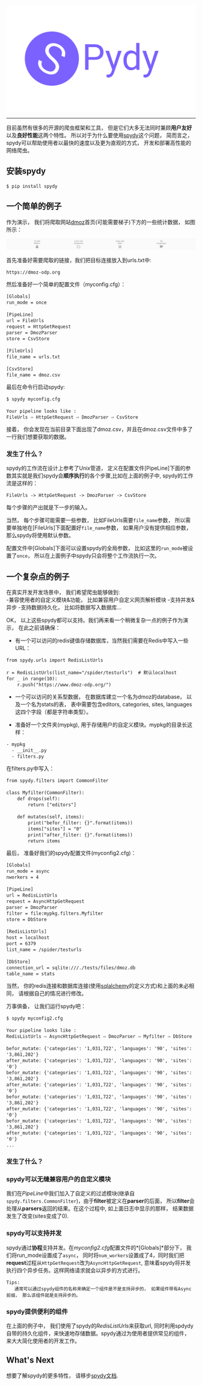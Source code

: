 ![logo](./docs/docs/img/spydy.svg)  

---

目前虽然有很多的开源的爬虫框架和工具， 但是它们大多无法同时兼顾**用户友好**以及**良好性能**这两个特性。
所以对于为什么要使用[spydy](https://superjcd.github.io/spydy/)这个问题， 简而言之， spydy可以帮助使用者以最快的速度以及更为直观的方式， 开发和部署高性能的网络爬虫。
## 安装spydy
```
$ pip install spydy
```
## 一个简单的例子
作为演示， 我们将爬取网站[dmoz](https://dmoz-odp.org/)首页(可能需要梯子)下方的一些统计数据， 如图所示：

![dmoz](./docs/docs/img/dmoz.png) 


首先准备好需要爬取的链接，我们把目标连接放入到urls.txt中:

```
https://dmoz-odp.org
```

然后准备好一个简单的配置文件（myconfig.cfg）：

```
[Globals]
run_mode = once   

[PipeLine]
url = FileUrls
request = HttpGetRequest
parser = DmozParser
store = CsvStore

[FileUrls]
file_name = urls.txt

[CsvStore]
file_name = dmoz.csv
```

最后在命令行启动spydy:

```
$ spydy myconfig.cfg

Your pipeline looks like :
FileUrls ⇨ HttpGetRequest ⇨ DmozParser ⇨ CsvStore
```

接着， 你会发现在当前目录下面出现了dmoz.csv，并且在dmoz.csv文件中多了一行我们想要获取的数据。

### 发生了什么？

spydy的工作流在设计上参考了Unix管道， 定义在配置文件[PipeLine]下面的参数其实就是我们spydy会**顺序执行**的各个步骤,比如在上面的例子中, spydy的工作流是这样的：

```
FileUrls -> HttpGetRequest -> DmozParser -> CsvStore
```

每个步骤的产出就是下一步的输入。

当然， 每个步骤可能需要一些参数， 比如FileUrls需要`file_name`参数， 所以需要单独地在[FileUrls]下面配置好`file_name`参数， 如果用户没有提供相应参数，  
那么spydy将使用默认参数。

配置文件中[Globals]下面可以设置spydy的全局参数， 比如这里的`run_mode`被设置了`once`， 所以在上面例子中spydy只会将整个工作流执行一次。

## 一个复杂点的例子
在真实开发开发场景中， 我们希望爬虫能够做到:  
-兼容使用者的自定义模块&功能， 比如兼容用户自定义网页解析模块
-支持并发&异步
-支持数据持久化， 比如将数据写入数据库...

OK， 以上这些spydy都可以支持。我们再来看一个稍微复杂一点的例子作为演示， 在此之前请确保：  

* 有一个可以访问的redis键值存储数据库，当然我们需要在Redis中写入一些URL：  
 
```
from spydy.urls import RedisListUrls

r = RedisListUrls(list_name="/spider/testurls")  # 默认localhost
for _ in range(10):
    r.push("https://www.dmoz-odp.org/")  
```
 

* 一个可以访问的关系型数据， 在数据库建立一个名为dmoz的database， 以及一个名为stats的表， 表中需要包含editors, categories, sites, languages这四个字段（都是字符串类型）。
  
* 准备好一个文件夹(mypkg), 用于存储用户的自定义模块。mypkg的目录长这样：
```
- mypkg
  - __init__.py
  - filters.py
```
在filters.py中写入：
```
from spydy.filters import CommonFilter

class Myfilter(CommonFilter):
    def drops(self):
        return ["editors"]

    def mutates(self, items):
        print("befor_filter: {}".format(items))
        items["sites"] = "0"
        print("after_filter: {}".format(items))
        return items

```

最后， 准备好我们的spydy配置文件(myconfig2.cfg)：
```
[Globals]
run_mode = async
nworkers = 4

[PipeLine]
url = RedisListUrls
request = AsyncHttpGetRequest
parser = DmozParser
filter = file:mypkg.filters.Myfilter
store = DbStore

[RedisListUrls]
host = localhost
port = 6379
list_name = /spider/testurls

[DbStore]
connection_url = sqlite:///./tests/files/dmoz.db
table_name = stats
```
当然， 你的redis连接和数据库连接(使用[sqlalchemy](https://docs.sqlalchemy.org/en/13/core/connections.html)的定义方式)和上面的未必相同， 请根据自己的情况进行修改。

万事俱备， 让我们运行spydy吧：
```
$ spydy myconfig2.cfg

Your pipeline looks like :
RedisListUrls ⇨ AsyncHttpGetRequest ⇨ DmozParser ⇨ Myfilter ⇨ DbStore

befor_mutate: {'categories': '1,031,722', 'languages': '90', 'sites': '3,861,202'}
after_mutate: {'categories': '1,031,722', 'languages': '90', 'sites': '0'}
befor_mutate: {'categories': '1,031,722', 'languages': '90', 'sites': '3,861,202'}
after_mutate: {'categories': '1,031,722', 'languages': '90', 'sites': '0'}
befor_mutate: {'categories': '1,031,722', 'languages': '90', 'sites': '3,861,202'}
after_mutate: {'categories': '1,031,722', 'languages': '90', 'sites': '0'}
befor_mutate: {'categories': '1,031,722', 'languages': '90', 'sites': '3,861,202'}
after_mutate: {'categories': '1,031,722', 'languages': '90', 'sites': '0'}
...

```
### 发生了什么？
### spydy可以无缝兼容用户的自定义模块
我们在*PipeLine*中我们加入了自定义的过滤模块(继承自`spydy.filters.CommonFilter`)，由于**filter**被定义在**parser**的后面， 所以**filter**会处理从**parsers**返回的结果。在这个过程中, 如上面日志中显示的那样， 结果数据发生了改变(sites变成了0).

### spydy可以支持并发
spydy通过**协程**支持并发。在*myconfig2.cfg*配置文件的*[Globals]*部分下， 我们将run_mode设置成了`async`， 同时将`num_workers`设置成了4，同时我们把**request**过程从`HttpGetRequest`改为`AsyncHttpGetRequest`, 意味着spydy将并发执行四个异步任务。这样网络请求就会以异步的方式进行。

```
Tips:
   通常可以通过spydy组件的名称来确定一个组件是不是支持异步的， 如果组件带有Async前缀， 那么该组件就是支持异步的。
```

### spydy提供便利的组件
在上面的例子中， 我们使用了spydy的*RedisListUrls*来获取url, 同时利用spdydy自带的持久化组件，来快速地存储数据。spydy通过为使用者提供常见的组件， 来大大简化使用者的开发工作。

## What's Next
想要了解spydy的更多特性， 请移步[spydy文档](https://superjcd.github.io/spydy/).
 